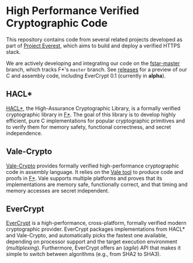 # High Performance Verified Cryptographic Code

This repository contains code from several related projects developed as part of
[Project Everest](https://project-everest.github.io/), which aims to build and
deploy a verified HTTPS stack.

We are actively developing and integrating our code on the
[fstar-master](https://github.com/project-everest/hacl-star/tree/fstar-master/)
branch, which tracks F\*'s `master` branch. See
[releases](https://github.com/project-everest/hacl-star/releases) for a preview
of our C and assembly code, including EverCrypt 0.1 (currently in **alpha**).

## HACL\*

[HACL\*](README.HACL.md), the High-Assurance Cryptographic Library, is a
formally verified cryptographic library in [F\*](https://www.fsar-lang.org).
The goal of this library is to develop highly efficient, pure C implementations
for popular cryptographic primitives and to verify them for memory safety,
functional correctness, and secret independence.

## Vale-Crypto

[Vale-Crypto](README.Vale.md) provides formally verified high-performance
cryptographic code in assembly language. It relies on the 
[Vale tool](https://github.com/project-everest/vale) to produce
code and proofs in [F\*](https://github.com/FStarLang/FStar). Vale supports
multiple platforms and proves that its implementations are memory safe,
functionally correct, and that timing and memory accesses are secret
independent.

## EverCrypt

[EverCrypt](README.EverCrypt.md) is a high-performance, cross-platform, formally
verified modern cryptographic provider. EverCrypt packages implementations from
HACL\* and Vale-Crypto, and automatically picks the fastest one available,
depending on processor support and the target execution environment
(*multiplexing*). Furthermore, EverCrypt offers an (*agile*) API that makes it
simple to switch between algorithms (e.g., from SHA2 to SHA3).

